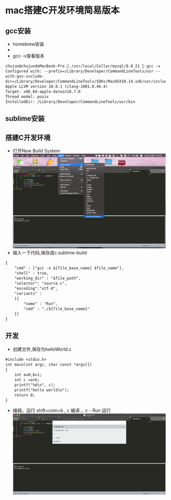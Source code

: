 # mac搭建C开发环境简易版本
## gcc安装
* homebrew安装
* 
* gcc -v查看版本
```
chujun@chujundeMacBook-Pro  /usr/local/Cellar/mysql/8.0.21  gcc -v
Configured with: --prefix=/Library/Developer/CommandLineTools/usr --with-gxx-include-dir=/Library/Developer/CommandLineTools/SDKs/MacOSX10.14.sdk/usr/include/c++/4.2.1
Apple LLVM version 10.0.1 (clang-1001.0.46.4)
Target: x86_64-apple-darwin18.7.0
Thread model: posix
InstalledDir: /Library/Developer/CommandLineTools/usr/bin
```

## sublime安装

## 搭建C开发环境
* 打开New Build System
![sublime配置C构建环境](img/sublime配置C构建环境.png)
* 输入一下代码,保存成c.sublime-build
```
{
    "cmd" : ["gcc -o ${file_base_name} $file_name"],
    "shell" : true,
    "working_dir" : "$file_path",
    "selector": "source.c",
    "encoding":"utf-8",
    "variants" :
    [{
        "name" : "Run",
        "cmd" : "./${file_base_name}"
    }]
}
```

## 开发
* 创建文件,保存为helloWorld.c
```
#include <stdio.h>
int main(int argc, char const *argv[])
{
	int a=0,b=1;
	int c =a+b;
	printf("%d\n", c);
    printf("hello world\n");
    return 0;
}
```
* 编辑，运行 shift+com+b , c 编译 ，c - Run 运行
![sublime运行编辑C源代码](img/sublime运行编辑C源代码.png)